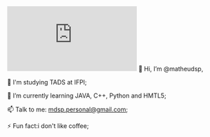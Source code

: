 [![MasterHead](https://github.com/matheudsp/matheudsp/blob/d8e3e08dbe9619ab3b0377533cb94557da4fd582/README.md)](https://github.com/matheudsp)
👋 Hi, I’m @matheudsp,

👀 I'm studying TADS at IFPI;

🌱 I’m currently learning JAVA, C++, Python and HMTL5;

📫 Talk to me: mdsp.personal@gmail.com;

⚡ Fun fact:i don't like coffee;

